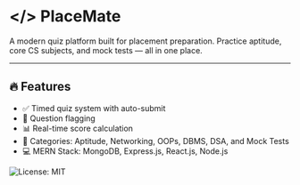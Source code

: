 
# </> PlaceMate

A modern quiz platform built for placement preparation. Practice aptitude, core CS subjects, and mock tests — all in one place.

---

## 🔥 Features

- ✅ Timed quiz system with auto-submit
- 🚩 Question flagging
- 📊 Real-time score calculation
- 🧠 Categories: Aptitude, Networking, OOPs, DBMS, DSA, and Mock Tests
- 💻 MERN Stack: MongoDB, Express.js, React.js, Node.js

![License: MIT](https://img.shields.io/badge/License-MIT-green.svg)


